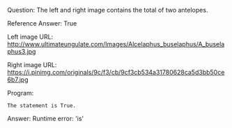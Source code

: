Question: The left and right image contains the total of two antelopes.

Reference Answer: True

Left image URL: http://www.ultimateungulate.com/Images/Alcelaphus_buselaphus/A_buselaphus3.jpg

Right image URL: https://i.pinimg.com/originals/9c/f3/cb/9cf3cb534a31780628ca5d3bb50ce6b7.jpg

Program:

```
The statement is True.
```
Answer: Runtime error: 'is'

